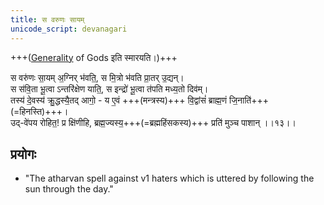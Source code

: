```yaml
---
title: स वरुणः सायम्
unicode_script: devanagari
---
```


+++([Generality](/saMskAra/kalpe_svamatam/tattvam/devaH/generality/) of Gods इति स्मारयति।)+++

स वरु॑णः सा॒यम् अ॒ग्निर् भ॑वति॒, स मि॒त्रो भ॑वति प्रा॒तर् उ॒द्यन्।  
स स॑वि॒ता भू॒त्वा ऽन्तरि॑क्षेण याति॒, स इन्द्रो॑ भू॒त्वा त॑पति मध्य॒तो दिव॑म्।  
तस्य॑ दे॒वस्य॑ क्रु॒द्धस्यै॒तद् आगो॒ - य ए॒वं +++(मन्त्रस्य)+++ वि॒द्वांसं॑ ब्राह्म॒णं जि॒नाति॑+++(=हिनस्ति)+++।  
उद्-वे॑पय रोहित॒! प्र क्षि॑णीहि, ब्रह्म॒ज्यस्य॒+++(=ब्रह्महिंसकस्य)+++ प्रति॑ मुञ्च पाशान् ।।१३।।

## प्रयोगः
- "The atharvan spell against v1 haters which is uttered by following the sun through the day."